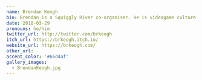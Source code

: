 ```yaml
---
name: Brendan Keogh
bio: Brendan is a Squiggly River co-organiser. He is videogame culture researcher and critic and an amateur gamemaker.
date: 2018-03-29
pronouns: he/him
twitter_url: http://twitter.com/brkeogh
itch_url: https://brkeogh.itch.io/
website_url: https://brkeogh.com/
other_url: 
accent_color: '#66d4af'
gallery_images:
  - BrendanKeogh.jpg
---
```

